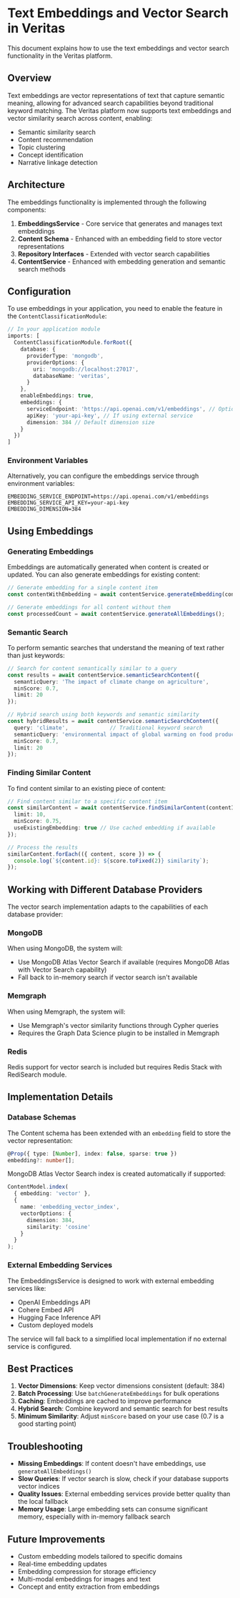 # Text Embeddings and Vector Search in Veritas

This document explains how to use the text embeddings and vector search functionality in the Veritas platform.

## Overview

Text embeddings are vector representations of text that capture semantic meaning, allowing for advanced search capabilities beyond traditional keyword matching. The Veritas platform now supports text embeddings and vector similarity search across content, enabling:

- Semantic similarity search
- Content recommendation
- Topic clustering
- Concept identification
- Narrative linkage detection

## Architecture

The embeddings functionality is implemented through the following components:

1. **EmbeddingsService** - Core service that generates and manages text embeddings
2. **Content Schema** - Enhanced with an embedding field to store vector representations
3. **Repository Interfaces** - Extended with vector search capabilities
4. **ContentService** - Enhanced with embedding generation and semantic search methods

## Configuration

To use embeddings in your application, you need to enable the feature in the `ContentClassificationModule`:

```typescript
// In your application module
imports: [
  ContentClassificationModule.forRoot({
    database: {
      providerType: 'mongodb',
      providerOptions: {
        uri: 'mongodb://localhost:27017',
        databaseName: 'veritas',
      }
    },
    enableEmbeddings: true,
    embeddings: {
      serviceEndpoint: 'https://api.openai.com/v1/embeddings', // Optional external service
      apiKey: 'your-api-key', // If using external service
      dimension: 384 // Default dimension size
    }
  })
]
```

### Environment Variables

Alternatively, you can configure the embeddings service through environment variables:

```
EMBEDDING_SERVICE_ENDPOINT=https://api.openai.com/v1/embeddings
EMBEDDING_SERVICE_API_KEY=your-api-key
EMBEDDING_DIMENSION=384
```

## Using Embeddings

### Generating Embeddings

Embeddings are automatically generated when content is created or updated. You can also generate embeddings for existing content:

```typescript
// Generate embedding for a single content item
const contentWithEmbedding = await contentService.generateEmbedding(contentId);

// Generate embeddings for all content without them
const processedCount = await contentService.generateAllEmbeddings();
```

### Semantic Search

To perform semantic searches that understand the meaning of text rather than just keywords:

```typescript
// Search for content semantically similar to a query
const results = await contentService.semanticSearchContent({
  semanticQuery: 'The impact of climate change on agriculture',
  minScore: 0.7,
  limit: 20
});

// Hybrid search using both keywords and semantic similarity
const hybridResults = await contentService.semanticSearchContent({
  query: 'climate',             // Traditional keyword search
  semanticQuery: 'environmental impact of global warming on food production',
  minScore: 0.7,
  limit: 20
});
```

### Finding Similar Content

To find content similar to an existing piece of content:

```typescript
// Find content similar to a specific content item
const similarContent = await contentService.findSimilarContent(contentId, {
  limit: 10,
  minScore: 0.75,
  useExistingEmbedding: true // Use cached embedding if available
});

// Process the results
similarContent.forEach(({ content, score }) => {
  console.log(`${content.id}: ${score.toFixed(2)} similarity`);
});
```

## Working with Different Database Providers

The vector search implementation adapts to the capabilities of each database provider:

### MongoDB

When using MongoDB, the system will:
- Use MongoDB Atlas Vector Search if available (requires MongoDB Atlas with Vector Search capability)
- Fall back to in-memory search if vector search isn't available

### Memgraph

When using Memgraph, the system will:
- Use Memgraph's vector similarity functions through Cypher queries
- Requires the Graph Data Science plugin to be installed in Memgraph

### Redis

Redis support for vector search is included but requires Redis Stack with RediSearch module.

## Implementation Details

### Database Schemas

The Content schema has been extended with an `embedding` field to store the vector representation:

```typescript
@Prop({ type: [Number], index: false, sparse: true })
embedding?: number[];
```

MongoDB Atlas Vector Search index is created automatically if supported:

```typescript
ContentModel.index(
  { embedding: 'vector' },
  {
    name: 'embedding_vector_index',
    vectorOptions: {
      dimension: 384,
      similarity: 'cosine'
    }
  }
);
```

### External Embedding Services

The EmbeddingsService is designed to work with external embedding services like:

- OpenAI Embeddings API
- Cohere Embed API
- Hugging Face Inference API
- Custom deployed models

The service will fall back to a simplified local implementation if no external service is configured.

## Best Practices

1. **Vector Dimensions**: Keep vector dimensions consistent (default: 384)
2. **Batch Processing**: Use `batchGenerateEmbeddings` for bulk operations
3. **Caching**: Embeddings are cached to improve performance
4. **Hybrid Search**: Combine keyword and semantic search for best results
5. **Minimum Similarity**: Adjust `minScore` based on your use case (0.7 is a good starting point)

## Troubleshooting

- **Missing Embeddings**: If content doesn't have embeddings, use `generateAllEmbeddings()`
- **Slow Queries**: If vector search is slow, check if your database supports vector indices
- **Quality Issues**: External embedding services provide better quality than the local fallback
- **Memory Usage**: Large embedding sets can consume significant memory, especially with in-memory fallback search

## Future Improvements

- Custom embedding models tailored to specific domains
- Real-time embedding updates
- Embedding compression for storage efficiency
- Multi-modal embeddings for images and text
- Concept and entity extraction from embeddings 